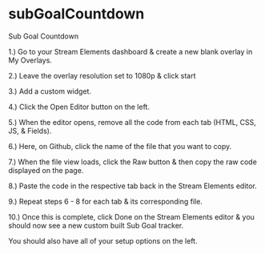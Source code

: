 # subGoalCountdown
Sub Goal Countdown

1.) Go to your Stream Elements dashboard & create a new blank overlay in My Overlays.

2.) Leave the overlay resolution set to 1080p & click start

3.) Add a custom widget.

4.) Click the Open Editor button on the left.

5.) When the editor opens, remove all the code from each tab (HTML, CSS, JS, & Fields).

6.) Here, on Github, click the name of the file that you want to copy.

7.) When the file view loads, click the Raw button & then copy the raw code displayed on the page.

8.) Paste the code in the respective tab back in the Stream Elements editor.

9.) Repeat steps 6 - 8 for each tab & its corresponding file.

10.) Once this is complete, click Done on the Stream Elements editor & you should now see a new custom built Sub Goal tracker.

You should also have all of your setup options on the left.
